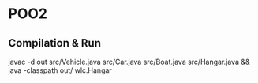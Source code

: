 # POO2
## Compilation & Run
javac -d out src/Vehicle.java src/Car.java src/Boat.java src/Hangar.java && java -classpath out/ wlc.Hangar
